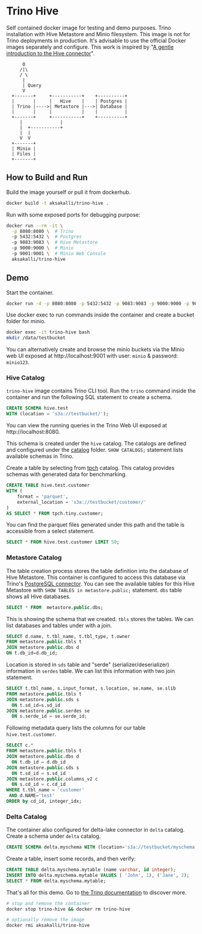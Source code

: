 # Trino Hive

Self contained docker image for testing and demo purposes.
Trino installation with Hive Metastore and Minio filesystem.
This image is not for Trino deployments in production.
It's advisable to use the official Docker images separately and configure.
This work is inspired by "[A gentle introduction to the Hive connector](https://trino.io/blog/2020/10/20/intro-to-hive-connector.html)".

```
      O
     /|\
     / \
      |
      | Query
      V
  +-------+     +-----------+    +----------+
  |       |     |   Hive    |    | Postgres |
  | Trino |---->| Metastore |--->| Database |
  |       |     |           |    |          |
  +-------+     +-----------+    +----------+
     |              |
     |  +-----------+
     |  |
     V  V
  +-------+
  | Minio |
  | Files |
  +-------+
```

## How to Build and Run

Build the image yourself or pull it from dockerhub.

```bash
docker build -t aksakalli/trino-hive .
```

Run with some exposed ports for debugging purpose:

```bash
docker run --rm -it \
  -p 8080:8080 \  # Trino
  -p 5432:5432 \  # Postgres
  -p 9083:9083 \  # Hive Metastore
  -p 9000:9000 \  # Minio
  -p 9001:9001 \  # Minio Web Console
  aksakalli/trino-hive
```

## Demo

Start the container.

```bash
docker run -d -p 8080:8080 -p 5432:5432 -p 9083:9083 -p 9000:9000 -p 9001:9001 --name trino-hive aksakalli/trino-hive
```

Use docker exec to run commands inside the container and create a bucket folder for minio.

```bash
docker exec -it trino-hive bash
mkdir /data/testbucket
```

You can alternatively create and browse the minio buckets via the Minio web UI exposed at http://localhost:9001 with user: `minio` & password: `minio123`.

### Hive Catalog

`trino-hive` image contains Trino CLI tool.
Run the `trino` command inside the container and run the following SQL statement to create a schema.

```sql
CREATE SCHEMA hive.test
WITH (location = 's3a://testbucket/');
```

You can view the running queries in the Trino Web UI exposed at http://localhost:8080.

This schema is created under the `hive` catalog.
The catalogs are defined and configured under the [catalog](trino-etc/catalog) folder.
`SHOW CATALOGS;` statement lists available schemas in Trino.

Create a table by selecting from [tpch](https://www.tpc.org/tpch/) catalog.
This catalog provides schemas with generated data for benchmarking.

```sql
CREATE TABLE hive.test.customer
WITH (
    format = 'parquet',
    external_location = 's3a://testbucket/customer/'
) 
AS SELECT * FROM tpch.tiny.customer;
```

You can find the parquet files generated under this path and
the table is accessible from a select statement.

```sql
SELECT * FROM hive.test.customer LIMIT 50;
```
### Metastore Catalog

The table creation process stores the table definition into the database of Hive Metastore.
This container is configured to access this database via Trino's [PostgreSQL connector](https://trino.io/docs/current/connector/postgresql.html).
You can see the available tables for this Hive Metastore with `SHOW TABLES in metastore.public;` statement.
`dbs` table shows all Hive databases.

```sql
SELECT * FROM  metastore.public.dbs;
```
This is showing the schema that we created.
`tbls` stores the tables.
We can list databases and tables under with a join.

```sql
SELECT d.name, t.tbl_name, t.tbl_type, t.owner 
FROM metastore.public.tbls t 
JOIN metastore.public.dbs d 
ON t.db_id=d.db_id;
```
Location is stored in `sds` table and "serde" (serializer/deserializer) information in `serdes` table.
We can list this information with two join statement.

```sql
SELECT t.tbl_name, s.input_format, s.location, se.name, se.slib
FROM metastore.public.tbls t 
JOIN metastore.public.sds s 
  ON t.sd_id=s.sd_id
JOIN metastore.public.serdes se
  ON s.serde_id = se.serde_id;
```

Following metadata query lists the columns for our table `hive.test.customer`.

```sql
SELECT c.* 
FROM metastore.public.tbls t
JOIN metastore.public.dbs d
  ON t.db_id = d.db_id
JOIN metastore.public.sds s
  ON t.sd_id = s.sd_id
JOIN metastore.public.columns_v2 c
  ON s.cd_id = c.cd_id
WHERE t.tbl_name = 'customer'
 AND d.NAME='test'
ORDER by cd_id, integer_idx;
```

### Delta Catalog

The container also configured for delta-lake connector in `delta` catalog.
Create a schema under `delta` catalog.

```sql
CREATE SCHEMA delta.myschema WITH (location='s3a://testbucket/myschema');
```

Create a table, insert some records, and then verify:

```sql
CREATE TABLE delta.myschema.mytable (name varchar, id integer);
INSERT INTO delta.myschema.mytable VALUES ( 'John', 1), ('Jane', 2);
SELECT * FROM delta.myschema.mytable;
```

That's all for this demo.
Go to [the Trino documentation](https://trino.io/docs/current/) to discover more.

```bash
# stop and remove the container
docker stop trino-hive && docker rm trino-hive

# optionally remove the image
docker rmi aksakalli/trino-hive
```